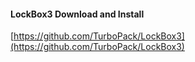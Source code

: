 #### LockBox3 Download and Install

[https://github.com/TurboPack/LockBox3](https://github.com/TurboPack/LockBox3)
